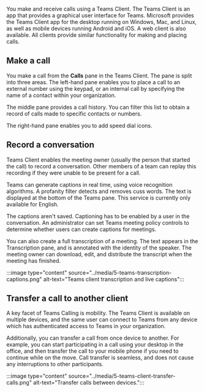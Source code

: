 You make and receive calls using a Teams Client. The Teams Client is an app that provides a graphical user interface for Teams. Microsoft provides the Teams Client app for the desktop running on Windows, Mac, and Linux, as well as mobile devices running Android and iOS. A web client is also available. All clients provide similar functionality for making and placing calls.

## Make a call

You make a call from the **Calls** pane in the Teams Client.
The pane is split into three areas. The left-hand pane enables you to place a call to an external number using the keypad, or an internal call by specifying the name of a contact within your organization.

The middle pane provides a call history. You can filter this list to obtain a record of calls made to specific contacts or numbers.

The right-hand pane enables you to add speed dial icons.

## Record a conversation

Teams Client enables the meeting owner (usually the person that started the call) to record a conversation. Other members of a team can replay this recording if they were unable to be present for a call.

Teams can generate captions in real time, using voice recognition algorithms. A profanity filter detects and removes cuss words. The text is displayed at the bottom of the Teams pane. This service is currently only available for English.

The captions aren't saved. Captioning has to be enabled by a user in the conversation. An administrator can set Teams meeting policy controls to determine whether users can create captions for meetings.

You can also create a full transcription of a meeting. The text appears in the Transcription pane, and is annotated with the identity of the speaker. The meeting owner can download, edit, and distribute the transcript when the meeting has finished.

:::image type="content" source="../media/5-teams-transcription-captions.png" alt-text="Teams client transcription and live captions":::

## Transfer a call to another client

A key facet of Teams Calling is mobility. The Teams Client is available on multiple devices, and the same user can connect to Teams from any device which has authenticated access to Teams in your organization.

Additionally, you can transfer a call from once device to another. For example, you can start participating in a call using your desktop in the office, and then transfer the call to your mobile phone if you need to continue while on the move. Call transfer is seamless, and does not cause any interruptions to other participants.

:::image type="content" source="../media/5-teams-client-transfer-calls.png" alt-text="Transfer calls between devices.":::
